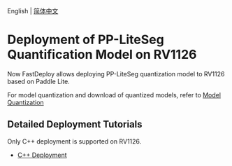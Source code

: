 English | [简体中文](README_CN.md)
# Deployment of PP-LiteSeg Quantification Model on RV1126
Now FastDeploy allows deploying PP-LiteSeg quantization model to RV1126 based on Paddle Lite.

For model quantization and download of quantized models, refer to [Model Quantization](../quantize/README.md)


## Detailed Deployment Tutorials

Only C++ deployment is supported on RV1126.

- [C++ Deployment](cpp)
